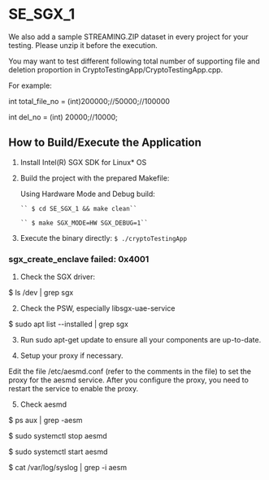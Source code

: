 # SE_SGX_1

We also add a sample STREAMING.ZIP dataset in every project for your testing.
Please unzip it before the execution.

You may want to test different following total number of supporting file and deletion proportion in CryptoTestingApp/CryptoTestingApp.cpp.

For example:

int total_file_no = (int)200000;//50000;//100000

int del_no = (int) 20000;//10000;

## How to Build/Execute the Application 
1. Install Intel(R) SGX SDK for Linux* OS
2. Build the project with the prepared Makefile:

   Using Hardware Mode and Debug build:
   
       `` $ cd SE_SGX_1 && make clean``
       
       `` $ make SGX_MODE=HW SGX_DEBUG=1``

3. Execute the binary directly:
  `
    $ ./cryptoTestingApp
  `

### sgx_create_enclave failed: 0x4001

1. Check the SGX driver:

$ ls /dev | grep sgx



2. Check the PSW, especially libsgx-uae-service

$ sudo apt list --installed | grep sgx

 

3. Run sudo apt-get update to ensure all your components are up-to-date.

 

4. Setup your proxy if necessary.

Edit the file 
/etc/aesmd.conf
 (refer to the comments in the file) to set the proxy for the aesmd service.
After you configure the proxy, you need to restart the service to enable the proxy.

 

5. Check aesmd

$ ps aux | grep -aesm

$ sudo systemctl stop aesmd

$ sudo systemctl start aesmd

$ cat /var/log/syslog | grep -i aesm